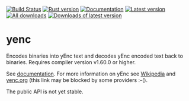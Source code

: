 [![Build Status](https://github.com/aswaving/yenc/actions/workflows/rust.yml/badge.svg)](https://github.com/aswaving/yenc/actions/workflows/rust.yml)
[![Rust version]( https://img.shields.io/badge/rust-1.70+-blue.svg)]()
[![Documentation](https://docs.rs/yenc/badge.svg)](https://docs.rs/yenc)
[![Latest version](https://img.shields.io/crates/v/yenc.svg)](https://crates.io/crates/yenc)
[![All downloads](https://img.shields.io/crates/d/yenc.svg)](https://crates.io/crates/yenc)
[![Downloads of latest version](https://img.shields.io/crates/dv/yenc.svg)](https://crates.io/crates/yenc)

# yenc

Encodes binaries into yEnc text and decodes yEnc encoded text back to binaries.
Requires compiler version v1.60.0 or higher.

See [documentation](http://docs.rs/yenc).
For more information on yEnc see [Wikipedia](https://en.wikipedia.org/wiki/YEnc) and [yenc.org](http://www.yenc.org) (this link may be blocked by some providers :-().

The public API is not yet stable.
